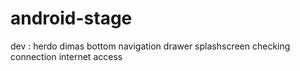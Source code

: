 # android-stage
dev : herdo dimas
bottom navigation
drawer
splashscreen
checking connection
internet access
